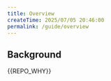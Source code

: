 ```yaml
---
title: Overview
createTime: 2025/07/05 20:46:00
permalink: /guide/overview
---
```


## Background

{{REPO_WHY}}

<!-- Links -->
